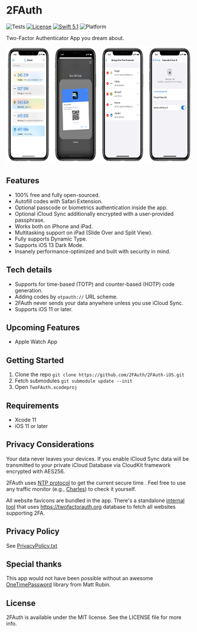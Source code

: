 # 2FAuth

![Tests](https://github.com/2FAuth/2FAuth-iOS/workflows/Tests/badge.svg)
[![License](https://img.shields.io/badge/license-MIT-green)](https://github.com/2FAuth/2FAuth-iOS/blob/master/LICENSE)
[![Swift 5.1](https://img.shields.io/badge/swift-5.1-orange.svg)](#Getting-Started)
![Platform](https://img.shields.io/badge/platform-iOS-blue)

Two-Factor Authenticator App you dream about.

<p align="center">
<img src="https://github.com/2FAuth/2FAuth-iOS/raw/master/.assets/screenshots.png?raw=true" alt="2FAuth Screenshots" height="320">
</p>

## Features

* 100% free and fully open-sourced.
* Autofill codes with Safari Extension.
* Optional passcode or biometrics authentication inside the app.
* Optional iCloud Sync additionally encrypted with a user-provided passphrase.
* Works both on iPhone and iPad.
* Multitasking support on iPad (Slide Over and Split View).
* Fully supports Dynamic Type.
* Supports iOS 13 Dark Mode.
* Insanely performance-optimized and built with security in mind.

## Tech details

* Supports for time-based (TOTP) and counter-based (HOTP) code generation.
* Adding codes by `otpauth://` URL scheme.
* 2FAuth never sends your data anywhere unless you use iCloud Sync.
* Supports iOS 11 or later.

## Upcoming Features

* Apple Watch App

## Getting Started

1. Clone the repo `git clone https://github.com/2FAuth/2FAuth-iOS.git`
2. Fetch submodules `git submodule update --init`
3. Open `TwoFAuth.xcodeproj`

## Requirements

- Xcode 11
- iOS 11 or later

## Privacy Considerations

Your data never leaves your devices. If you enable iCloud Sync data will be transmitted to your private iCloud Database via CloudKit framework encrypted with AES256.

2FAuth uses [NTP protocol](https://en.wikipedia.org/wiki/Network_Time_Protocol) to get the current secure time . Feel free to use any traffic monitor (e.g., [Charles](https://www.charlesproxy.com)) to check it yourself.

All website favicons are bundled in the app. There's a standalone [internal tool](https://github.com/2FAuth/2FAuth-iOS/tree/master/TwoFAuthFavIconExporter) that uses https://twofactorauth.org database to fetch all websites supporting 2FA.

## Privacy Policy

See [PrivacyPolicy.txt](https://github.com/2FAuth/2FAuth-iOS/blob/master/PrivacyPolicy.txt)

## Special thanks

This app would not have been possible without an awesome [OneTimePassword](https://github.com/mattrubin/OneTimePassword) library from Matt Rubin.

## License

2FAuth is available under the MIT license. See the LICENSE file for more info.
